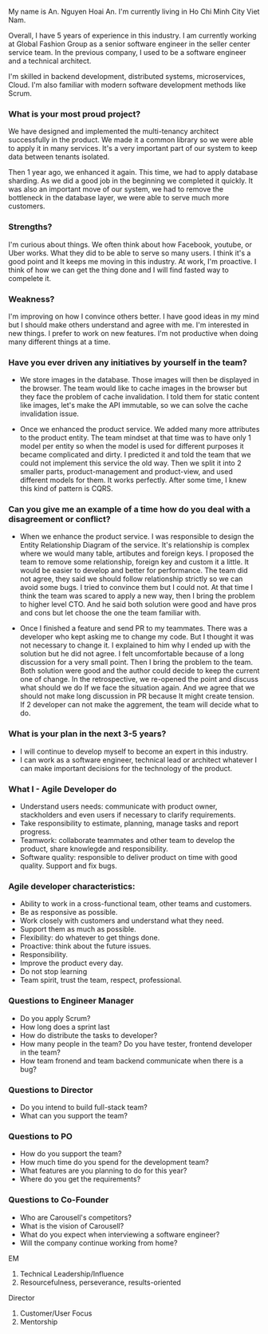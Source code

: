 My name is An. Nguyen Hoai An. I'm currently living in Ho Chi Minh City Viet Nam.

Overall, I have 5 years of experience in this industry.
I am currently working at Global Fashion Group as a senior software engineer in the seller center service team.
In the previous company, I used to be a software engineer and a technical architect.

I'm skilled in backend development, distributed systems, microservices, Cloud.
I'm also familiar with modern software development methods like Scrum.

### What is your most proud project?

We have designed and implemented the multi-tenancy architect successfully in the product. 
We made it a common library so we were able to apply it in many services. 
It's a very important part of our system to keep data between tenants isolated.

Then 1 year ago, we enhanced it again. This time, we had to apply database sharding. As we did a good job in the beginning we completed it quickly. 
It was also an important move of our system, we had to remove the bottleneck in the database layer, we were able to serve much more customers.

### Strengths?
I'm curious about things. We often think about how Facebook, youtube, or Uber works. What they did to be able to serve so many users. 
I think it's a good point and It keeps me moving in this industry.
At work, I'm proactive. I think of how we can get the thing done and I will find fasted way to compelete it.

### Weakness?
I'm improving on how I convince others better. I have good ideas in my mind but I should make others understand and agree with me.
I'm interested in new things. I prefer to work on new features.
I'm not productive when doing many different things at a time.

### Have you ever driven any initiatives by yourself in the team?

- We store images in the database. Those images will then be displayed in the browser.
The team would like to cache images in the browser but they face the problem of cache invalidation. 
I told them for static content like images, let's make the API immutable, so we can solve the cache invalidation issue.

- Once we enhanced the product service. We added many more attributes to the product entity. 
The team mindset at that time was to have only 1 model per entity so when the model is used for different purposes it became complicated and dirty.
I predicted it and told the team that we could not implement this service the old way. Then we split it into 2 smaller parts, product-management and product-view, and used different models for them.
It works perfectly. After some time, I knew this kind of pattern is CQRS.

### Can you give me an example of a time how do you deal with a disagreement or conflict?
- When we enhance the product service. I was responsible to design the Entity Relationship Diagram of the service. 
It's relationship is complex where we would many table, artibutes and foreign keys. I proposed the team to remove some relationship, foreign key and custom it a little. 
It would be easier to develop and better for performance. The team did not agree, they said we should follow relationship strictly so we can avoid some bugs. 
I tried to convince them but I could not. At that time I think the team was scared to apply a new way, then I bring the problem to higher level CTO. 
And he said both solution were good and have pros and cons but let choose the one the team familiar with.

- Once I finished a feature and send PR to my teammates. There was a developer who kept asking me to change my code. 
But I thought it was not necessary to change it. I explained to him why I ended up with the solution but he did not agree. 
I felt uncomfortable because of a long discussion for a very small point. Then I bring the problem to the team. Both solution were good and the author could decide to keep the current one of change.
In the retrospective, we re-opened the point and discuss what should we do If we face the situation again. And we agree that we should not make long discussion in PR because It might create tension.
If 2 developer can not make the aggrement, the team will decide what to do.
 

### What is your plan in the next 3-5 years?

- I will continue to develop myself to become an expert in this industry.
- I can work as a software engineer, technical lead or architect whatever I can make important decisions for the technology of the product.

### What I - Agile Developer do
- Understand users needs: communicate with product owner, stackholders and even users if necessary to clarify requirements.
- Take responsibility to estimate, planning, manage tasks and report progress.
- Teamwork: collaborate teammates and other team to develop the product, share knowlegde and responsibility.
- Software quality: responsible to deliver product on time with good quality. Support and fix bugs.

### Agile developer characteristics:
- Ability to work in a cross-functional team, other teams and customers.
- Be as responsive as possible.
- Work closely with customers and understand what they need.
- Support them as much as possible.
- Flexibility: do whatever to get things done.
- Proactive: think about the future issues.
- Responsibility.
- Improve the product every day.
- Do not stop learning
- Team spirit, trust the team, respect, professional.

### Questions to Engineer Manager
- Do you apply Scrum?
- How long does a sprint last
- How do distribute the tasks to developer?
- How many people in the team? Do you have tester, frontend developer in the team?
- How team fronend and team backend communicate when there is a bug?

### Questions to Director
- Do you intend to build full-stack team?
- What can you support the team?

### Questions to PO
- How do you support the team?
- How much time do you spend for the development team?
- What features are you planning to do for this year?
- Where do you get the requirements?

### Questions to Co-Founder
- Who are Carousell's competitors?
- What is the vision of Carousell?
- What do you expect when interviewing a software engineer?
- Will the company continue working from home?

EM
1. Technical Leadership/Influence
2. Resourcefulness, perseverance, results-oriented

Director
1. Customer/User Focus
2. Mentorship


